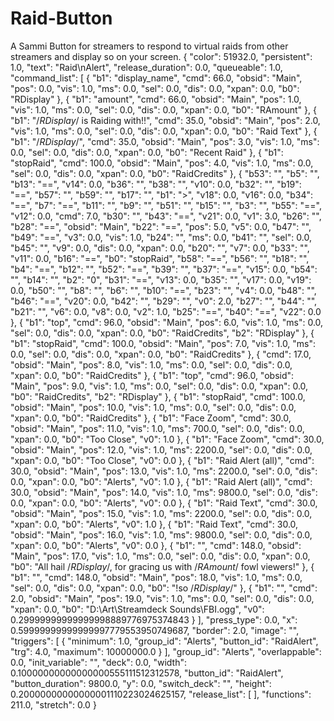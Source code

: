 # Raid-Button
A Sammi Button for streamers to respond to virtual raids from other streamers and display so on your screen.
{ "color": 51932.0, "persistent": 1.0, "text": "Raid\nAlert", "release_duration": 0.0, "queueable": 1.0, "command_list": [ { "b1": "display_name", "cmd": 66.0, "obsid": "Main", "pos": 0.0, "vis": 1.0, "ms": 0.0, "sel": 0.0, "dis": 0.0, "xpan": 0.0, "b0": "RDisplay" }, { "b1": "amount", "cmd": 66.0, "obsid": "Main", "pos": 1.0, "vis": 1.0, "ms": 0.0, "sel": 0.0, "dis": 0.0, "xpan": 0.0, "b0": "RAmount" }, { "b1": "\/$RDisplay$\/ is Raiding with!!", "cmd": 35.0, "obsid": "Main", "pos": 2.0, "vis": 1.0, "ms": 0.0, "sel": 0.0, "dis": 0.0, "xpan": 0.0, "b0": "Raid Text" }, { "b1": "\/$RDisplay$\/", "cmd": 35.0, "obsid": "Main", "pos": 3.0, "vis": 1.0, "ms": 0.0, "sel": 0.0, "dis": 0.0, "xpan": 0.0, "b0": "Recent Raid" }, { "b1": "stopRaid", "cmd": 100.0, "obsid": "Main", "pos": 4.0, "vis": 1.0, "ms": 0.0, "sel": 0.0, "dis": 0.0, "xpan": 0.0, "b0": "RaidCredits" }, { "b53": "", "b5": "", "b13": "==", "v14": 0.0, "b36": "", "b38": "", "v10": 0.0, "b32": "", "b19": "==", "b57": "", "b59": "", "b17": "", "b1": ">", "v18": 0.0, "v16": 0.0, "b34": "==", "b7": "==", "b11": "", "b9": "", "b51": "", "b15": "", "b3": "", "b55": "==", "v12": 0.0, "cmd": 7.0, "b30": "", "b43": "==", "v21": 0.0, "v1": 3.0, "b26": "", "b28": "==", "obsid": "Main", "b22": "==", "pos": 5.0, "v5": 0.0, "b47": "", "b49": "==", "v3": 0.0, "vis": 1.0, "b24": "", "ms": 0.0, "b41": "", "sel": 0.0, "b45": "", "v9": 0.0, "dis": 0.0, "xpan": 0.0, "b20": "", "v7": 0.0, "b33": "", "v11": 0.0, "b16": "==", "b0": "stopRaid", "b58": "==", "b56": "", "b18": "", "b4": "==", "b12": "", "b52": "==", "b39": "", "b37": "==", "v15": 0.0, "b54": "", "b14": "", "b2": "0", "b31": "==", "v13": 0.0, "b35": "", "v17": 0.0, "v19": 0.0, "b50": "", "b8": "", "b6": "", "b10": "==", "b23": "", "v4": 0.0, "b48": "", "b46": "==", "v20": 0.0, "b42": "", "b29": "", "v0": 2.0, "b27": "", "b44": "", "b21": "", "v6": 0.0, "v8": 0.0, "v2": 1.0, "b25": "==", "b40": "==", "v22": 0.0 }, { "b1": "top", "cmd": 96.0, "obsid": "Main", "pos": 6.0, "vis": 1.0, "ms": 0.0, "sel": 0.0, "dis": 0.0, "xpan": 0.0, "b0": "RaidCredits", "b2": "RDisplay" }, { "b1": "stopRaid", "cmd": 100.0, "obsid": "Main", "pos": 7.0, "vis": 1.0, "ms": 0.0, "sel": 0.0, "dis": 0.0, "xpan": 0.0, "b0": "RaidCredits" }, { "cmd": 17.0, "obsid": "Main", "pos": 8.0, "vis": 1.0, "ms": 0.0, "sel": 0.0, "dis": 0.0, "xpan": 0.0, "b0": "RaidCredits" }, { "b1": "top", "cmd": 96.0, "obsid": "Main", "pos": 9.0, "vis": 1.0, "ms": 0.0, "sel": 0.0, "dis": 0.0, "xpan": 0.0, "b0": "RaidCredits", "b2": "RDisplay" }, { "b1": "stopRaid", "cmd": 100.0, "obsid": "Main", "pos": 10.0, "vis": 1.0, "ms": 0.0, "sel": 0.0, "dis": 0.0, "xpan": 0.0, "b0": "RaidCredits" }, { "b1": "Face Zoom", "cmd": 30.0, "obsid": "Main", "pos": 11.0, "vis": 1.0, "ms": 700.0, "sel": 0.0, "dis": 0.0, "xpan": 0.0, "b0": "Too Close", "v0": 1.0 }, { "b1": "Face Zoom", "cmd": 30.0, "obsid": "Main", "pos": 12.0, "vis": 1.0, "ms": 2200.0, "sel": 0.0, "dis": 0.0, "xpan": 0.0, "b0": "Too Close", "v0": 0.0 }, { "b1": "Raid Alert (all)", "cmd": 30.0, "obsid": "Main", "pos": 13.0, "vis": 1.0, "ms": 2200.0, "sel": 0.0, "dis": 0.0, "xpan": 0.0, "b0": "Alerts", "v0": 1.0 }, { "b1": "Raid Alert (all)", "cmd": 30.0, "obsid": "Main", "pos": 14.0, "vis": 1.0, "ms": 9800.0, "sel": 0.0, "dis": 0.0, "xpan": 0.0, "b0": "Alerts", "v0": 0.0 }, { "b1": "Raid Text", "cmd": 30.0, "obsid": "Main", "pos": 15.0, "vis": 1.0, "ms": 2200.0, "sel": 0.0, "dis": 0.0, "xpan": 0.0, "b0": "Alerts", "v0": 1.0 }, { "b1": "Raid Text", "cmd": 30.0, "obsid": "Main", "pos": 16.0, "vis": 1.0, "ms": 9800.0, "sel": 0.0, "dis": 0.0, "xpan": 0.0, "b0": "Alerts", "v0": 0.0 }, { "b1": "", "cmd": 148.0, "obsid": "Main", "pos": 17.0, "vis": 1.0, "ms": 0.0, "sel": 0.0, "dis": 0.0, "xpan": 0.0, "b0": "All hail \/$RDisplay$\/, for gracing us with \/$RAmount$\/ fowl viewers!" }, { "b1": "", "cmd": 148.0, "obsid": "Main", "pos": 18.0, "vis": 1.0, "ms": 0.0, "sel": 0.0, "dis": 0.0, "xpan": 0.0, "b0": "!so \/$RDisplay$\/" }, { "b1": "", "cmd": 2.0, "obsid": "Main", "pos": 19.0, "vis": 1.0, "ms": 0.0, "sel": 0.0, "dis": 0.0, "xpan": 0.0, "b0": "D:\\Art\\Streamdeck Sounds\\FBI.ogg", "v0": 0.29999999999999998889776975374843 } ], "press_type": 0.0, "x": 0.59999999999999997779553950749687, "border": 2.0, "image": "", "triggers": [ { "minimum": 1.0, "group_id": "Alerts", "button_id": "RaidAlert", "trg": 4.0, "maximum": 10000000.0 } ], "group_id": "Alerts", "overlappable": 0.0, "init_variable": "", "deck": 0.0, "width": 0.10000000000000000555111512312578, "button_id": "RaidAlert", "button_duration": 9800.0, "y": 0.0, "switch_deck": "", "height": 0.20000000000000001110223024625157, "release_list": [ ], "functions": 211.0, "stretch": 0.0 }
